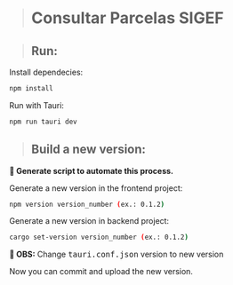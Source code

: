 > # Consultar Parcelas SIGEF

> ## Run:

Install dependecies:
```bash
npm install
```

Run with Tauri:
```bash
npm run tauri dev
```

> ## Build a new version:
**🚧 Generate script to automate this process.**

Generate a new version in the frontend project:
```bash
npm version version_number (ex.: 0.1.2)
```

Generate a new version in backend project:
```bash
cargo set-version version_number (ex.: 0.1.2)
```

**🚨 OBS:** Change <kbd>tauri.conf.json</kbd> version to new version

Now you can commit and upload the new version.
